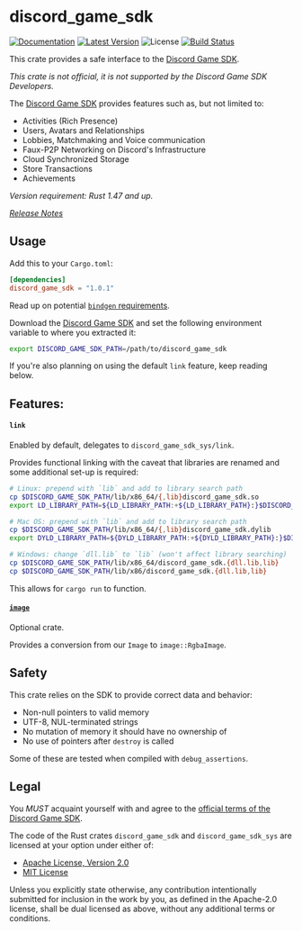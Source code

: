 # discord_game_sdk

[![Documentation](https://img.shields.io/badge/api-rustdoc-blue.svg)](https://docs.rs/discord_game_sdk)
[![Latest Version](https://img.shields.io/crates/v/discord_game_sdk.svg)](https://crates.io/crates/discord_game_sdk)
![License](https://img.shields.io/crates/l/discord_game_sdk)
[![Build Status](https://img.shields.io/github/workflow/status/ldesgoui/discord_game_sdk/Continuous%20Integration)](https://github.com/ldesgoui/discord_game_sdk/actions)

This crate provides a safe interface to the [Discord Game SDK].

*This crate is not official, it is not supported by the Discord Game SDK Developers.*

The [Discord Game SDK] provides features such as, but not limited to:

- Activities (Rich Presence)
- Users, Avatars and Relationships
- Lobbies, Matchmaking and Voice communication
- Faux-P2P Networking on Discord's Infrastructure
- Cloud Synchronized Storage
- Store Transactions
- Achievements

*Version requirement: Rust 1.47 and up.*

*[Release Notes](https://github.com/ldesgoui/discord_game_sdk/releases)*


## Usage

Add this to your `Cargo.toml`:

```toml
[dependencies]
discord_game_sdk = "1.0.1"
```

Read up on potential [`bindgen` requirements].

Download the [Discord Game SDK] and set the following environment variable to where you extracted it:

```sh
export DISCORD_GAME_SDK_PATH=/path/to/discord_game_sdk
```

If you're also planning on using the default `link` feature, keep reading below.


## Features:

#### `link`

Enabled by default, delegates to `discord_game_sdk_sys/link`.

Provides functional linking with the caveat that libraries are renamed and some additional
set-up is required:

```sh
# Linux: prepend with `lib` and add to library search path
cp $DISCORD_GAME_SDK_PATH/lib/x86_64/{,lib}discord_game_sdk.so
export LD_LIBRARY_PATH=${LD_LIBRARY_PATH:+${LD_LIBRARY_PATH}:}$DISCORD_GAME_SDK_PATH/lib/x86_64

# Mac OS: prepend with `lib` and add to library search path
cp $DISCORD_GAME_SDK_PATH/lib/x86_64/{,lib}discord_game_sdk.dylib
export DYLD_LIBRARY_PATH=${DYLD_LIBRARY_PATH:+${DYLD_LIBRARY_PATH}:}$DISCORD_GAME_SDK_PATH/lib/x86_64

# Windows: change `dll.lib` to `lib` (won't affect library searching)
cp $DISCORD_GAME_SDK_PATH/lib/x86_64/discord_game_sdk.{dll.lib,lib}
cp $DISCORD_GAME_SDK_PATH/lib/x86/discord_game_sdk.{dll.lib,lib}
```

This allows for `cargo run` to function.


#### [`image`](https://docs.rs/image)

Optional crate.

Provides a conversion from our `Image` to `image::RgbaImage`.


## Safety

This crate relies on the SDK to provide correct data and behavior:

- Non-null pointers to valid memory
- UTF-8, NUL-terminated strings
- No mutation of memory it should have no ownership of
- No use of pointers after `destroy` is called

Some of these are tested when compiled with `debug_assertions`.


## Legal

You *MUST* acquaint yourself with and agree to the [official terms of the Discord Game SDK].

The code of the Rust crates `discord_game_sdk` and `discord_game_sdk_sys`
are licensed at your option under either of:

* [Apache License, Version 2.0](https://www.apache.org/licenses/LICENSE-2.0)
* [MIT License](https://opensource.org/licenses/MIT)

Unless you explicitly state otherwise, any contribution intentionally
submitted for inclusion in the work by you, as defined in the Apache-2.0
license, shall be dual licensed as above, without any additional terms or
conditions.


[Discord Game SDK]: https://discordapp.com/developers/docs/game-sdk/sdk-starter-guide
[`bindgen` requirements]: https://rust-lang.github.io/rust-bindgen/requirements.html
[official terms of the Discord Game SDK]: https://discordapp.com/developers/docs/legal
